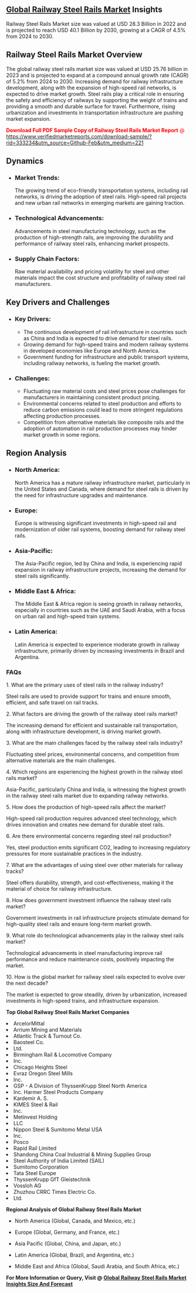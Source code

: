 <h2><a href="https://www.verifiedmarketreports.com/download-sample/?rid=333234&amp;utm_source=Github&amp;utm_medium=221" target="_blank">Global Railway Steel Rails Market</a> Insights</h2><p>Railway Steel Rails Market size was valued at USD 28.3 Billion in 2022 and is projected to reach USD 40.1 Billion by 2030, growing at a CAGR of 4.5% from 2024 to 2030.</p><p> <h2>Railway Steel Rails Market Overview</h2> <p>The global railway steel rails market size was valued at USD 25.76 billion in 2023 and is projected to expand at a compound annual growth rate (CAGR) of 5.2% from 2024 to 2030. Increasing demand for railway infrastructure development, along with the expansion of high-speed rail networks, is expected to drive market growth. Steel rails play a critical role in ensuring the safety and efficiency of railways by supporting the weight of trains and providing a smooth and durable surface for travel. Furthermore, rising urbanization and investments in transportation infrastructure are pushing market expansion.</p> <p><p><span class=""><span style="color: #ff0000;"><strong>Download Full PDF Sample Copy of Railway Steel Rails Market Report</strong> @ </span><a href="https://www.verifiedmarketreports.com/download-sample/?rid=333234&amp;utm_source=Github-Feb&amp;utm_medium=221" target="_blank">https://www.verifiedmarketreports.com/download-sample/?rid=333234&amp;utm_source=Github-Feb&amp;utm_medium=221</a></span></p></p> <h2>Dynamics</h2> <ul> <li><h3>Market Trends:</h3> The growing trend of eco-friendly transportation systems, including rail networks, is driving the adoption of steel rails. High-speed rail projects and new urban rail networks in emerging markets are gaining traction.</li> <li><h3>Technological Advancements:</h3> Advancements in steel manufacturing technology, such as the production of high-strength rails, are improving the durability and performance of railway steel rails, enhancing market prospects.</li> <li><h3>Supply Chain Factors:</h3> Raw material availability and pricing volatility for steel and other materials impact the cost structure and profitability of railway steel rail manufacturers.</li> </ul> <h2>Key Drivers and Challenges</h2> <ul> <li><h3>Key Drivers:</h3> <ul> <li>The continuous development of rail infrastructure in countries such as China and India is expected to drive demand for steel rails.</li> <li>Growing demand for high-speed trains and modern railway systems in developed economies like Europe and North America.</li> <li>Government funding for infrastructure and public transport systems, including railway networks, is fueling the market growth.</li> </ul> </li> <li><h3>Challenges:</h3> <ul> <li>Fluctuating raw material costs and steel prices pose challenges for manufacturers in maintaining consistent product pricing.</li> <li>Environmental concerns related to steel production and efforts to reduce carbon emissions could lead to more stringent regulations affecting production processes.</li> <li>Competition from alternative materials like composite rails and the adoption of automation in rail production processes may hinder market growth in some regions.</li> </ul> </li> </ul> <h2>Region Analysis</h2> <ul> <li><h3>North America:</h3> North America has a mature railway infrastructure market, particularly in the United States and Canada, where demand for steel rails is driven by the need for infrastructure upgrades and maintenance.</li> <li><h3>Europe:</h3> Europe is witnessing significant investments in high-speed rail and modernization of older rail systems, boosting demand for railway steel rails.</li> <li><h3>Asia-Pacific:</h3> The Asia-Pacific region, led by China and India, is experiencing rapid expansion in railway infrastructure projects, increasing the demand for steel rails significantly.</li> <li><h3>Middle East & Africa:</h3> The Middle East & Africa region is seeing growth in railway networks, especially in countries such as the UAE and Saudi Arabia, with a focus on urban rail and high-speed train systems.</li> <li><h3>Latin America:</h3> Latin America is expected to experience moderate growth in railway infrastructure, primarily driven by increasing investments in Brazil and Argentina.</li> </ul> <h3>FAQs</h3> <p>1. What are the primary uses of steel rails in the railway industry?</p> <p>Steel rails are used to provide support for trains and ensure smooth, efficient, and safe travel on rail tracks.</p> <p>2. What factors are driving the growth of the railway steel rails market?</p> <p>The increasing demand for efficient and sustainable rail transportation, along with infrastructure development, is driving market growth.</p> <p>3. What are the main challenges faced by the railway steel rails industry?</p> <p>Fluctuating steel prices, environmental concerns, and competition from alternative materials are the main challenges.</p> <p>4. Which regions are experiencing the highest growth in the railway steel rails market?</p> <p>Asia-Pacific, particularly China and India, is witnessing the highest growth in the railway steel rails market due to expanding railway networks.</p> <p>5. How does the production of high-speed rails affect the market?</p> <p>High-speed rail production requires advanced steel technology, which drives innovation and creates new demand for durable steel rails.</p> <p>6. Are there environmental concerns regarding steel rail production?</p> <p>Yes, steel production emits significant CO2, leading to increasing regulatory pressures for more sustainable practices in the industry.</p> <p>7. What are the advantages of using steel over other materials for railway tracks?</p> <p>Steel offers durability, strength, and cost-effectiveness, making it the material of choice for railway infrastructure.</p> <p>8. How does government investment influence the railway steel rails market?</p> <p>Government investments in rail infrastructure projects stimulate demand for high-quality steel rails and ensure long-term market growth.</p> <p>9. What role do technological advancements play in the railway steel rails market?</p> <p>Technological advancements in steel manufacturing improve rail performance and reduce maintenance costs, positively impacting the market.</p> <p>10. How is the global market for railway steel rails expected to evolve over the next decade?</p> <p>The market is expected to grow steadily, driven by urbanization, increased investments in high-speed trains, and infrastructure expansion.</p> </p><p><strong>Top Global Railway Steel Rails Market Companies</strong></p><div data-test-id=""><p><li>ArcelorMittal</li><li> Arrium Mining and Materials</li><li> Atlantic Track & Turnout Co.</li><li> Baosteel Co.</li><li> Ltd.</li><li> Birmingham Rail & Locomotive Company</li><li> Inc.</li><li> Chicago Heights Steel</li><li> Evraz Oregon Steel Mills</li><li> Inc.</li><li> GSP - A Division of ThyssenKrupp Steel North America</li><li> Inc. Harmer Steel Products Company</li><li> Kardemir A. S.</li><li> KIMES Steel & Rail</li><li> Inc.</li><li> Metinvest Holding</li><li> LLC</li><li> Nippon Steel & Sumitomo Metal USA</li><li> Inc.</li><li> Posco</li><li> Rapid Rail Limited</li><li> Shandong China Coal Industrial & Mining Supplies Group</li><li> Steel Authority of India Limited (SAIL)</li><li> Sumitomo Corporation</li><li> Tata Steel Europe</li><li> ThyssenKrupp GfT Gleistechnik</li><li> Vossloh AG</li><li> Zhuzhou CRRC Times Electric Co.</li><li> Ltd.</li></p><div><strong>Regional Analysis of&nbsp;Global Railway Steel Rails Market</strong></div><ul><li dir="ltr"><p dir="ltr">North America&nbsp;(Global, Canada, and Mexico, etc.)</p></li><li dir="ltr"><p dir="ltr">Europe (Global, Germany, and France, etc.)</p></li><li dir="ltr"><p dir="ltr">Asia Pacific&nbsp;(Global, China, and Japan, etc.)</p></li><li dir="ltr"><p dir="ltr">Latin America&nbsp;(Global, Brazil, and Argentina, etc.)</p></li><li dir="ltr">Middle East and Africa&nbsp;(Global, Saudi Arabia, and South Africa, etc.)</li></ul><p><strong>For More Information or Query, Visit @&nbsp;</strong><strong><a href="https://www.verifiedmarketreports.com/product/railway-steel-rails-market/?utm_source=Github&amp;utm_medium=221" target="_blank">Global Railway Steel Rails Market Insights Size And Forecast</a></strong></p></div>
